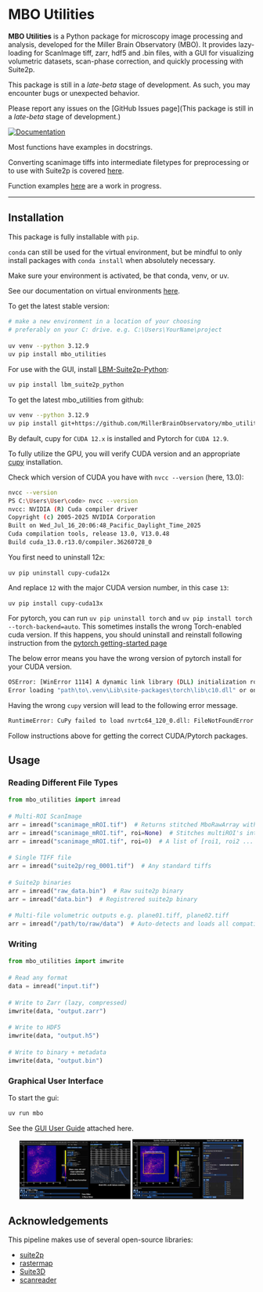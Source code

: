# MBO Utilities

**MBO Utilities** is a Python package for microscopy image processing and analysis, developed for the Miller Brain Observatory (MBO).
It provides lazy-loading for ScanImage tiff, zarr, hdf5 and .bin files, with a GUI for visualizing volumetric datasets, scan-phase correction, and quickly processing with Suite2p.

This package is still in a *late-beta* stage of development. As such, you may encounter bugs or unexpected behavior.

Please report any issues on the [GitHub Issues page](This package is still in a *late-beta* stage of development.)

[![Documentation](https://img.shields.io/badge/Documentation-black?style=for-the-badge&logo=readthedocs&logoColor=white)](https://millerbrainobservatory.github.io/mbo_utilities/)

Most functions have examples in docstrings.

Converting scanimage tiffs into intermediate filetypes for preprocessing or to use with Suite2p is covered [here](https://millerbrainobservatory.github.io/mbo_utilities/assembly.html).

Function examples [here](https://millerbrainobservatory.github.io/mbo_utilities/api/usage.html) are a work in progress.

---

## Installation

This package is fully installable with `pip`.

`conda` can still be used for the virtual environment, but be mindful to only install packages with `conda install` when absolutely necessary.

Make sure your environment is activated, be that conda, venv, or uv.

See our documentation on virtual environments [here](https://millerbrainobservatory.github.io/mbo_utilities/venvs.html).

To get the latest stable version:

```bash
# make a new environment in a location of your choosing
# preferably on your C: drive. e.g. C:\Users\YourName\project

uv venv --python 3.12.9 
uv pip install mbo_utilities
```

For use with the GUI, install [LBM-Suite2p-Python](https://github.com/MillerBrainObservatory/LBM-Suite2p-Python/tree/master):

```bash
uv pip install lbm_suite2p_python
```

To get the latest mbo_utilities from github:

```bash
uv venv --python 3.12.9 
uv pip install git+https://github.com/MillerBrainObservatory/mbo_utilities.git@master
```

By default, cupy for `CUDA 12.x` is installed and Pytorch for `CUDA 12.9`.

To fully utilize the GPU, you will verify CUDA version and an appropriate [cupy](https://docs.cupy.dev/en/stable/install.html) installation.

Check which version of CUDA you have with `nvcc --version` (here, 13.0):

```bash
nvcc --version
PS C:\Users\User\code> nvcc --version
nvcc: NVIDIA (R) Cuda compiler driver
Copyright (c) 2005-2025 NVIDIA Corporation
Built on Wed_Jul_16_20:06:48_Pacific_Daylight_Time_2025
Cuda compilation tools, release 13.0, V13.0.48
Build cuda_13.0.r13.0/compiler.36260728_0
```

You first need to uninstall 12x:

`uv pip uninstall cupy-cuda12x`

And replace `12` with the major CUDA version number, in this case `13`:

`uv pip install cupy-cuda13x`

For pytorch, you can run `uv pip uninstall torch` and `uv pip install torch --torch-backend=auto`.
This sometimes installs the wrong Torch-enabled cuda version.
If this happens, you should uninstall and reinstall following instruction
from the [pytorch getting-started page]( https://pytorch.org/get-started/locally/.)

The below error means you have the wrong version of pytorch install for your CUDA version.

``` bash
OSError: [WinError 1114] A dynamic link library (DLL) initialization routine failed.
Error loading "path\to\.venv\Lib\site-packages\torch\lib\c10.dll" or one of its dependencies.
```

Having the wrong `cupy` version will lead to the following error message.

``` bash
RuntimeError: CuPy failed to load nvrtc64_120_0.dll: FileNotFoundError: Could not find module 'nvrtc64_120_0.dll' (or one of its dependencies). Try using the full path with constructor syntax.
```

Follow instructions above for getting the correct CUDA/Pytorch packages.

## Usage

### Reading Different File Types

```python
from mbo_utilities import imread

# Multi-ROI ScanImage
arr = imread("scanimage_mROI.tif")  # Returns stitched MboRawArray with phase correction
arr = imread("scanimage_mROI.tif", roi=None)  # Stitches multiROI's into a single FOV
arr = imread("scanimage_mROI.tif", roi=0)  # A list of [roi1, roi2 ... roiN]

# Single TIFF file
arr = imread("suite2p/reg_0001.tif")  # Any standard tiffs

# Suite2p binaries
arr = imread("raw_data.bin")  # Raw suite2p binary
arr = imread("data.bin")  # Registrered suite2p binary

# Multi-file volumetric outputs e.g. plane01.tiff, plane02.tiff
arr = imread("/path/to/raw/data")  # Auto-detects and loads all compatible files
```

### Writing

```python
from mbo_utilities import imwrite

# Read any format
data = imread("input.tif")

# Write to Zarr (lazy, compressed)
imwrite(data, "output.zarr")

# Write to HDF5
imwrite(data, "output.h5")

# Write to binary + metadata
imwrite(data, "output.bin")
```

### Graphical User Interface

To start the gui:

```bash
uv run mbo
```

See the [GUI User Guide](./mbo_gui_user_guide.pdf) attached here.

<p align="center">
  <img src="docs/_images/GUI_Slide1.png" alt="GUI Slide 1" width="45%">
  <img src="docs/_images/GUI_Slide2.png" alt="GUI Slide 2" width="45%">
</p>


## Acknowledgements

This pipeline makes use of several open-source libraries:

- [suite2p](https://github.com/MouseLand/suite2p)
- [rastermap](https://github.com/MouseLand/rastermap)
- [Suite3D](https://github.com/alihaydaroglu/suite3d)
- [scanreader](https://github.com/atlab/scanreader)
